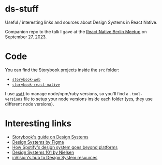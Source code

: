 # ds-stuff
Useful / interesting links and sources about Design Systems in React Native.

Companion repo to the talk I gave at the [React Native Berlin Meetup](https://www.meetup.com/react-native-berlin/events/295339575/) on September 27, 2023.

# Code

You can find the Storybook projects inside the `src` folder:

- [`storybook-web`](./src/storybook-web)
- [`storybook-react-native`](./src/storybook-react-native)

I use [`asdf`](https://asdf-vm.com/) to manage node/npm/ruby versions, so you'll find a `.tool-versions` file to setup your node versions inside each folder (yes, they use different node versions).

# Interesting links

- [Storybook's guide on Design Systems](https://storybook.js.org/tutorials/design-systems-for-developers/react/en/introduction/)
- [Design Systems by Figma](https://www.designsystems.com/)
- [How Spotify's design system goes beyond platforms](https://www.designsystems.com/how-spotifys-design-system-goes-beyond-platforms/)
- [Design Systems 101 by Nielsen](https://www.nngroup.com/articles/design-systems-101/)
- [inVision's hub to Design System resources](https://www.invisionapp.com/inside-design/guide-to-design-systems/)
